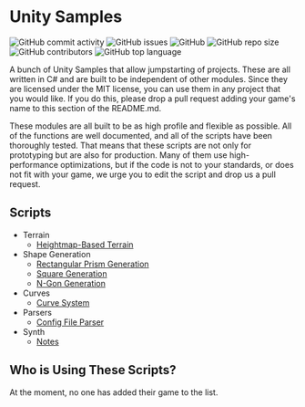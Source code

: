 # Unity Samples

![GitHub commit activity](https://img.shields.io/github/commit-activity/y/william-mcgonagle/unity-samples)
![GitHub issues](https://img.shields.io/github/issues/william-mcgonagle/unity-samples)
![GitHub](https://img.shields.io/github/license/william-mcgonagle/unity-samples)
![GitHub repo size](https://img.shields.io/github/repo-size/william-mcgonagle/unity-samples)
![GitHub contributors](https://img.shields.io/github/contributors/william-mcgonagle/unity-samples)
![GitHub top language](https://img.shields.io/github/languages/top/william-mcgonagle/unity-samples)

A bunch of Unity Samples that allow jumpstarting of projects. These are all written in C# and are built to be independent of other modules. Since they are licensed under the MIT license, you can use them in any project that you would like. If you do this, please drop a pull request adding your game's name to this section of the README.md.

These modules are all built to be as high profile and flexible as possible. All of the functions are well documented, and all of the scripts have been thoroughly tested. That means that these scripts are not only for prototyping but are also for production. Many of them use high-performance optimizations, but if the code is not to your standards, or does not fit with your game, we urge you to edit the script and drop us a pull request.

## Scripts

- Terrain
  - [Heightmap-Based Terrain](/src/terrain/)
- Shape Generation
  - [Rectangular Prism Generation](/src/Shape/#rectangular-prism)
  - [Square Generation](/src/Shape/#square)
  - [N-Gon Generation](/src/Shape/#n-gon)
- Curves
  - [Curve System](/src/bezier/)
- Parsers
  - [Config File Parser](/src/Parser/)
- Synth
  - [Notes](/src/Synth/)

## Who is Using These Scripts?

At the moment, no one has added their game to the list.
